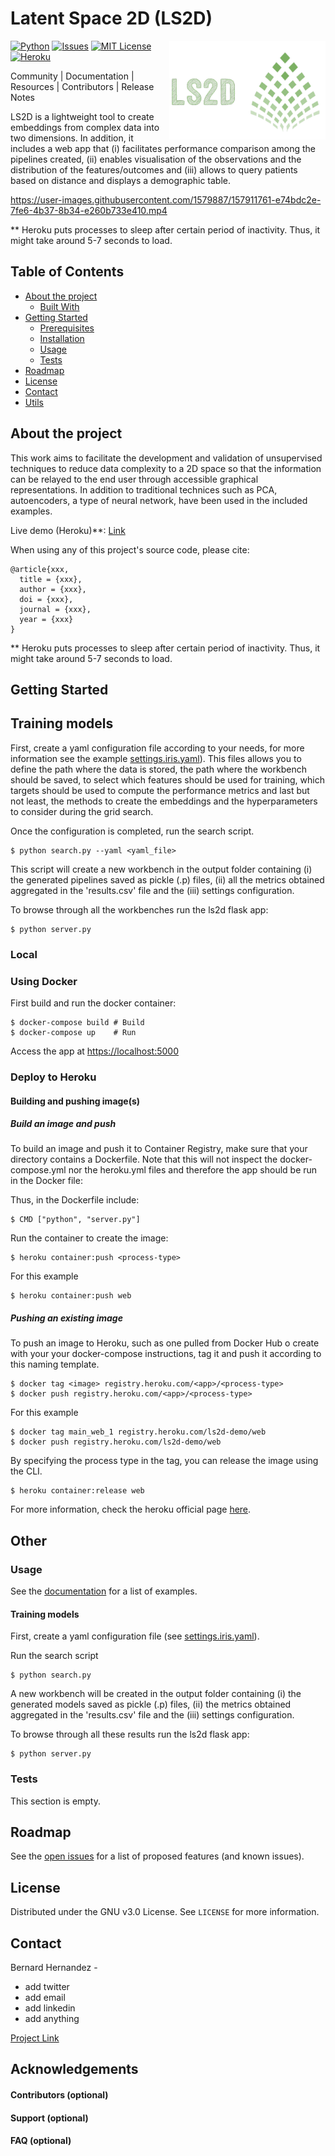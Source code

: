 # Latent Space 2D (LS2D)


<img src="docs/logos/logo-ls2d-v1.png" align="right" width="250">

<!-- ----------------------- -->
<!--     PROJECT SHIELDS     -->
<!-- ----------------------- -->
<!--
[![Build][build-shield]][none-url]
[![Coverage][coverage-shield]][none-url]
[![Documentation][documentation-shield]][none-url]
[![Website][website-shield]][none-url]
-->
[![Python][python-shield]][none-url]
[![Issues][issues-shield]][none-url]
[![MIT License][license-shield]][none-url]
[![Heroku][heroku-demo-v2]][ls2d-heroku-demo]

<!--
[![Contributors][contributors-shield]][none-url]
[![Forks][forks-shield]][none-url]
[![Stargazers][stars-shield]][none-url]
[![MIT License][license-shield]][none-url]
-->

Community | Documentation | Resources | Contributors | Release Notes

LS2D is a lightweight tool to create embeddings from complex data into two
dimensions. In addition, it includes a web app that (i) facilitates performance 
comparison among the pipelines created, (ii) enables visualisation of the
observations and the distribution of the features/outcomes and (iii) allows
to query patients based on distance and displays a demographic table. 

<!-- Demonstration video -->
https://user-images.githubusercontent.com/1579887/157911761-e74bdc2e-7fe6-4b37-8b34-e260b733e410.mp4

** Heroku puts processes to sleep after certain period of inactivity. Thus, it might take around 
5-7 seconds to load.


<!-- > Subtitle or Short Description Goes Here -->

<!-- > ideally one sentence -->

<!-- > include terms/tags that can be searched -->

<!-- ----------------------- -->
<!--    TABLE OF CONTENTS    -->
<!-- ----------------------- -->
## Table of Contents

* [About the project](#about-the-project)
  * [Built With](#built-with)
* [Getting Started](#getting-started)
  * [Prerequisites](#prerequisites)
  * [Installation](#installation)
  * [Usage](#usage)
  * [Tests](#tests)
* [Roadmap](#roadmap)
* [License](#license)
* [Contact](#contact)
* [Utils](#utils)

<!--* [Contributing](#contributing)-->
<!--* [Versioning](#versioning)-->
<!--* [Sponsors](#sponsors)-->
<!--* [Authors](#authors)-->
<!--* [Acknowledgements](#acknowledgements)-->

<!-- ----------------------- -->
<!--    ABOUT THE PROJECT    -->
<!-- ----------------------- -->
## About the project

This work aims to facilitate the development and validation of unsupervised techniques to
reduce data complexity to a 2D space so that the information can be relayed to the end user 
through accessible graphical representations. In addition to traditional technices such as 
PCA, autoencoders, a type of neural network, have been used in the included examples.

Live demo (Heroku)**: <a href="http://ls2d-demo.herokuapp.com/" target="_blank"> Link</a>

When using any of this project's source code, please cite:

```console
@article{xxx,
  title = {xxx},
  author = {xxx},
  doi = {xxx},
  journal = {xxx},
  year = {xxx}
}
```

** Heroku puts processes to sleep after certain period of inactivity. Thus, it might take around 
5-7 seconds to load.

<!-- ----------------------- -->
<!--     GETTING STARTED     -->
<!-- ----------------------- -->
## Getting Started

## Training models

First, create a yaml configuration file according to your needs, for more
information see the example [settings.iris.yaml](ls2d-settings-file)). 
This files allows you to define the path where the data is stored, the path 
where the workbench should be saved, to select which features should be used 
for training, which targets should be used to compute the performance metrics 
and last but not least, the methods to create the embeddings and the 
hyperparameters to consider  during the grid search. 

Once the configuration is completed, run the search script.

```console
$ python search.py --yaml <yaml_file>
```
  
This script will create a new workbench in the output folder containing (i) 
the generated pipelines saved as pickle (.p) files, (ii) all the metrics 
obtained aggregated in the 'results.csv' file and the (iii) settings 
configuration.

To browse through all the workbenches run the ls2d flask app:

```console
$ python server.py
```


### Local

### Using Docker

First build and run the docker container:

```console
$ docker-compose build # Build
$ docker-compose up    # Run
```

Access the app at [https://localhost:5000](https://localhost:5000)

### Deploy to Heroku

#### Building and pushing image(s)

##### Build an image and push

To build an image and push it to Container Registry, make sure that your directory 
contains a Dockerfile. Note that this will not inspect the docker-compose.yml nor 
the heroku.yml files and therefore the app should be run in the Docker file:
 
Thus, in the Dockerfile include:
 
```console
$ CMD ["python", "server.py"]
```
 
Run the container to create the image:

```console
$ heroku container:push <process-type> 
```

For this example

```console
$ heroku container:push web 
```

##### Pushing an existing image

To push an image to Heroku, such as one pulled from Docker Hub o create with your 
your docker-compose instructions, tag it and push it according to this naming 
template.

```console
$ docker tag <image> registry.heroku.com/<app>/<process-type>
$ docker push registry.heroku.com/<app>/<process-type>
```

For this example

```console
$ docker tag main_web_1 registry.heroku.com/ls2d-demo/web
$ docker push registry.heroku.com/ls2d-demo/web
```

By specifying the process type in the tag, you can release the image using the CLI. 

```console
$ heroku container:release web
```

For more information, check the heroku official page 
[here](https://devcenter.heroku.com/categories/deploying-with-docker).


## Other


<!-- ----------------------- -->
<!--     USAGE EXAMPLES      -->
<!-- ----------------------- -->
### Usage

See the [documentation]() for a list of examples.


#### Training models

First, create a yaml configuration file (see [settings.iris.yaml](ls2d-settings-file)).

Run the search script

```console
$ python search.py
```
  
A new workbench will be created in the output folder containing (i) the generated models 
saved as pickle (.p) files, (ii) the metrics obtained aggregated in the 'results.csv' 
file and the (iii) settings configuration.

To browse through all these results run the ls2d flask app:

```console
$ python server.py
```

<!-- ----------------------- -->
<!--          TESTS          -->
<!-- ----------------------- -->
### Tests

This section is empty.


<!-- ----------------------- -->
<!--        ROADMAP          -->
<!-- ----------------------- -->
## Roadmap

See the [open issues]() for a list of proposed features (and known issues).


<!-- ----------------------- -->
<!--         LICENSE         -->
<!-- ----------------------- -->
## License

Distributed under the GNU v3.0 License. See `LICENSE` for more information.

<!-- ----------------------- -->
<!--         CONTACT         -->
<!-- ----------------------- -->
## Contact

Bernard Hernandez - 
   - add twitter
   - add email
   - add linkedin
   - add anything

[Project Link](https://github.com/bahp/ls2d)


<!-- ----------------------- -->
<!--     ACKNOWLEDGEMENTS    -->
<!-- ----------------------- -->
## Acknowledgements

<!-- ----------------------- -->
<!-- MARKDOWN LINKS & IMAGES -->
<!-- ----------------------- -->
<!-- https://www.markdownguide.org/basic-syntax/#reference-style-links -->
[contributors-shield]: https://img.shields.io/badge/contributors-1-yellow.svg
[forks-shield]: https://img.shields.io/badge/forks-0-blue.svg
[stars-shield]: https://img.shields.io/badge/stars-0-blue.svg
[issues-shield]: https://img.shields.io/badge/issues-3_open-yellow.svg
[license-shield]: https://img.shields.io/badge/license-GNUv0.3-orange.svg
[linkedin-shield]: https://img.shields.io/badge/-LinkedIn-black.svg?style=flat-square&logo=linkedin&colorB=555
[product-screenshot]: images/screenshot.png

[heroku-demo]: https://img.shields.io/badge/heroku%20demo-purple.svg
[heroku-demo-v2]: https://img.shields.io/badge/heroku-live%20demo-purple.svg

[build-shield]: https://img.shields.io/badge/build-none-yellow.svg
[coverage-shield]: https://img.shields.io/badge/coverage-none-yellow.svg
[documentation-shield]: https://img.shields.io/badge/docs-none-yellow.svg
[website-shield]: https://img.shields.io/badge/website-none-yellow.svg
[python-shield]: https://img.shields.io/badge/python-3.6|3.7|3.8-blue.svg
[pypi-package]: https://img.shields.io/badge/pypi_package-0.0.1-yellow.svg

[dependency-shield]: http://img.shields.io/gemnasium/badges/badgerbadgerbadger.svg?style=flat-square
[coverage-shield]: http://img.shields.io/coveralls/badges/badgerbadgerbadger.svg?style=flat-square
[codeclimate-shield]: http://img.shields.io/codeclimate/github/badges/badgerbadgerbadger.svg?style=flat-square
[githubissues-shield]: http://githubbadges.herokuapp.com/badges/badgerbadgerbadger/issues.svg?style=flat-square
[pullrequests-shield]: http://githubbadges.herokuapp.com/badges/badgerbadgerbadger/pulls.svg?style=flat-square
[gemversion-shield]: http://img.shields.io/gem/v/badgerbadgerbadger.svg?style=flat-square
[license-shield]: http://img.shields.io/:license-mit-blue.svg?style=flat-square
[badges-shield]: http://img.shields.io/:badges-9/9-ff6799.svg?

[none-url]: https://www.imperial.ac.uk/bio-inspired-technology/research/infection-technology/epic-impoc/

[ls2d-settings-file]: https://github.com/bahp/ls2d/blob/main/datasets/iris/settings.iris.yaml
[ls2d-heroku-demo]: http://ls2d-demo.herokuapp.com/

#### Contributors (optional)
#### Support (optional)
#### FAQ (optional)
